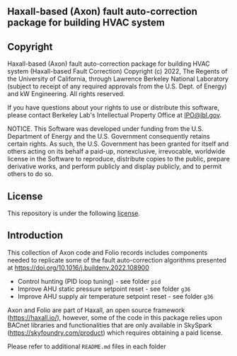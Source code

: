 ## Haxall-based (Axon) fault auto-correction package for building HVAC system 

## Copyright

Haxall-based (Axon) fault auto-correction package for building HVAC
system (Haxall-based Fault Correction) Copyright (c) 2022, The
Regents of the University of California, through Lawrence Berkeley
National Laboratory (subject to receipt of any required approvals
from the U.S. Dept. of Energy) and kW Engineering. All rights reserved.

If you have questions about your rights to use or distribute this software,
please contact Berkeley Lab's Intellectual Property Office at
IPO@lbl.gov.

NOTICE.  This Software was developed under funding from the U.S. Department
of Energy and the U.S. Government consequently retains certain rights.  As
such, the U.S. Government has been granted for itself and others acting on
its behalf a paid-up, nonexclusive, irrevocable, worldwide license in the
Software to reproduce, distribute copies to the public, prepare derivative 
works, and perform publicly and display publicly, and to permit others to do so.

## License

This repository is under the following [license](https://github.com/LBNL-ETA/haxall-based-fault-correction/blob/main/License.txt).

## Introduction

This collection of Axon code and Folio records includes components needed to 
replicate some of the fault auto-correction algorithms presented at
https://doi.org/10.1016/j.buildenv.2022.108900
- Control hunting (PID loop tuning) - see folder `pid`
- Improve AHU static pressure setpoint reset - see folder `g36`
- Improve AHU supply air temperature setpoint reset - see folder `g36`

Axon and Folio are part of Haxall, an open source framework (https://haxall.io/),
however, some of the code in this package relies upon BACnet libraries and
functionalities that are only available in SkySpark (https://skyfoundry.com/product)
which requires obtaining a paid license.

Please refer to additional `README.md` files in each folder
